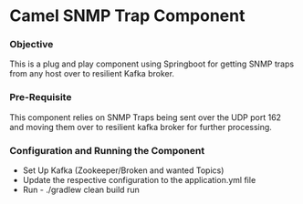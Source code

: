 # Camel SNMP Trap Component

### Objective
This is a plug and play component using Springboot for getting SNMP traps from any host over to resilient Kafka broker.


### Pre-Requisite
This component relies on SNMP Traps being sent over the UDP port 162 and moving them over to resilient kafka
broker for further processing. 


### Configuration and Running the Component

* Set Up Kafka (Zookeeper/Broken and wanted Topics)
* Update the respective configuration to the application.yml file
* Run - ./gradlew clean build run

